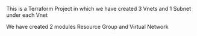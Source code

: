 <p> This is a Terraform Project in which we have created 3 Vnets and 1 Subnet under each Vnet</p>
<p> We have created 2 modules Resource Group and Virtual Network </P>

